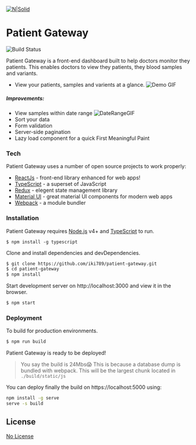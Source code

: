 [![N|Solid](https://i.imgur.com/zd4cZiz.png)]()
# Patient Gateway

![Build Status](https://travis-ci.org/joemccann/dillinger.svg?branch=master)

Patient Gateway is a front-end dashboard built to help doctors monitor they patients. This enables doctors to view they patients, they blood samples and variants.

- View your patients, samples and varients at a glance.
  ![Demo GIF](https://i.imgur.com/H7j0m9i.gif)

##### Improvements:
  - View samples within date range
   ![DateRangeGIF](https://i.imgur.com/z8clyWt.gif)
  - Sort your data 
  - Form validation
  - Server-side pagination
  - Lazy load component for a quick First Meaningful Paint 

### Tech

Patient Gateway uses a number of open source projects to work properly:

* [ReactJs] - front-end library enhanced for web apps!
* [TypeScript] - a superset of JavaScript
* [Redux] - elegent state management library
* [Material UI] - great material UI components for modern web apps
* [Webpack] - a module bundler


### Installation

Patient Gateway requires [Node.js](https://nodejs.org/) v4+ and [TypeScript]  to run.

```$
$ npm install -g typescript
```

Clone and install dependencies and devDependencies.
```sh
$ git clone https://github.com/iki789/patient-gateway.git
$ cd patient-gateway
$ npm install
```

Start development server on http://localhost:3000 and view it in the browser.
```sh
$ npm start
```
### Deployment

To build for production environments.

```sh
$ npm run build
```
Patient Gateway is ready to be deployed! 
>You say the build is 24Mbs😱
This is because a database dump is bundled with webpack. This will be the largest chunk located in `./build/static/js`

You can deploy finally the build on https://localhost:5000 using:

```sh
npm install -g serve
serve -s build
```


License
----

[No License]



[//]: # (These are reference links used in the body of this note and get stripped out when the markdown processor does its job. There is no need to format nicely because it shouldn't be seen. Thanks SO - http://stackoverflow.com/questions/4823468/store-comments-in-markdown-syntax)


   [git-repo-url]: <https://github.com/joemccann/dillinger.git>
   [TypeScript]: <https://www.typescriptlang.org/>
   [Material UI]: <https://material-ui.com/>
   [ReactJs]: <https://reactjs.org/>
   [Redux]: <https://react-redux.js.org/>
   [Webpack]: <https://webpack.js.org/>
   [No License]: <https://choosealicense.com/no-permission/>

